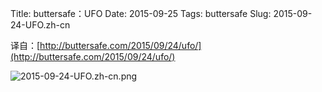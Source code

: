 Title: buttersafe：UFO
Date: 2015-09-25
Tags: buttersafe
Slug: 2015-09-24-UFO.zh-cn

译自：[http://buttersafe.com/2015/09/24/ufo/](http://buttersafe.com/2015/09/24/ufo/)


![2015-09-24-UFO.zh-cn.png](/static/images/comics/2015-09-24-UFO.zh-cn.png)
